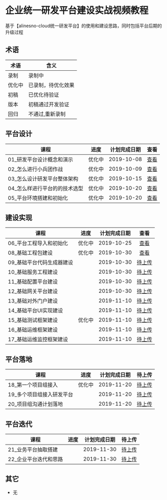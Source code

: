 # 企业统一研发平台建设实战视频教程

基于【alinesno-cloud统一研发平台】的使用和建设思路，同时包括平台后期的升级过程


## 术语

| 术语   | 含义               |
|--------|--------------------|
| 录制   | 录制中             |
| 优化中 | 已录制，待优化效果 |
| 初稿   | 已优化待验证       |
| 版本   | 初稿通过开发验证   |
| 回归   | 不通过,重新录制    |

## 平台设计

| 课程                          | 进度   | 计划完成日期 | 查看                                                                             |
|-------------------------------|:------:|:------------:|:--------------------------------------------------------------------------------:|
| 01_研发平台设计概念和演示     | 优化中 | 2019-10-08   | <a href="https://www.bilibili.com/video/av74794781/?p=1" target="blank">查看</a> |
| 02_怎么进行小兵团作战         | 优化中 | 2019-10-09   | <a href="https://www.bilibili.com/video/av74794781/?p=2" target="blank">查看</a> |
| 03_怎么设计研发平台整体架构   | 优化中 | 2019-10-15   | <a href="https://www.bilibili.com/video/av74794781/?p=3" target="blank">查看</a> |
| 04_怎么样进行平台的的技术选型 | 优化中 | 2019-10-20   | <a href="https://www.bilibili.com/video/av74794781/?p=4" target="blank">查看</a> |
| 05_平台环境搭建和初始化       | 优化中 | 2019-10-20   | <a href="https://www.bilibili.com/video/av74794781/?p=5" target="blank">查看</a> |

## 建设实现

| 课程                      | 进度   | 计划完成日期 | 查看                                                                                |
|---------------------------|:------:|:------------:|:-----------------------------------------------------------------------------------:|
| 06_平台工程导入和初始化   | 优化中 | 2019-10-25   | <a href="https://www.bilibili.com/video/av74794781/?p=6" target="blank">查看</a>    |
| 08_基础工程包建设         | 优化中 | 2019-10-30   | <a href="https://www.bilibili.com/video/av74794781/?p=7" target="blank">查看</a>    |
| 09_基础平台代码生成器建设 |        | 2019-10-30   | <a href="https://www.bilibili.com/video/av74794781/?p=8" target="blank">待上传</a>  |
| 10_基础服务工程建设       |        | 2019-10-30   | <a href="https://www.bilibili.com/video/av74794781/?p=9" target="blank">待上传</a>  |
| 11_基础配置平台建设       |        | 2019-10-30   | <a href="https://www.bilibili.com/video/av74794781/?p=10" target="blank">待上传</a> |
| 12_基础网关平台建设       |        | 2019-10-30   | <a href="https://www.bilibili.com/video/av74794781/?p=11" target="blank">待上传</a> |
| 13_基础对外门户建设       |        | 2019-11-10   | <a href="https://www.bilibili.com/video/av74794781/?p=12" target="blank">待上传</a> |
| 14_基础平台UI实现建设     |        | 2019-11-10   | <a href="https://www.bilibili.com/video/av74794781/?p=13" target="blank">待上传</a> |
| 15_基础测试框架建设       | 优化中 | 2019-11-10   | <a href="https://www.bilibili.com/video/av74794781/?p=14" target="blank">待上传</a> |
| 16_基础运维框架建设       |        | 2019-11-10   | <a href="https://www.bilibili.com/video/av74794781/?p=15" target="blank">待上传</a> |
| 17_基础运维监控框架建设   |        | 2019-11-10   | <a href="https://www.bilibili.com/video/av74794781/?p=16" target="blank">待上传</a> |

## 平台落地

| 课程                      | 进度   | 计划完成日期 | 待上传                                                                              |
|---------------------------|:------:|:------------:|:-----------------------------------------------------------------------------------:|
| 18_第一个项目组接入       | 优化中 | 2019-11-20   | <a href="https://www.bilibili.com/video/av74794781/?p=17" target="blank">待上传</a> |
| 19_多个项目组接入研发平台 |        | 2019-11-20   | <a href="https://www.bilibili.com/video/av74794781/?p=18" target="blank">待上传</a> |
| 20_项目组沟通计划落地     |        | 2019-11-20   | <a href="https://www.bilibili.com/video/av74794781/?p=19" target="blank">待上传</a> |

## 平台迭代

| 课程                  | 进度 | 计划完成日期 | 待上传                                                                              |
|-----------------------|:----:|:------------:|:---------------------------------------------------------------------------------:|
| 21_业务平台抽取搭建   |      | 2019-11-30   | <a href="https://www.bilibili.com/video/av74794781/?p=20" target="blank">待上传</a> |
| 22_企业平台迭代和思路 |      | 2019-11-30   | <a href="https://www.bilibili.com/video/av74794781/?p=21" target="blank">待上传</a> |
 
## 其它

- 无 
